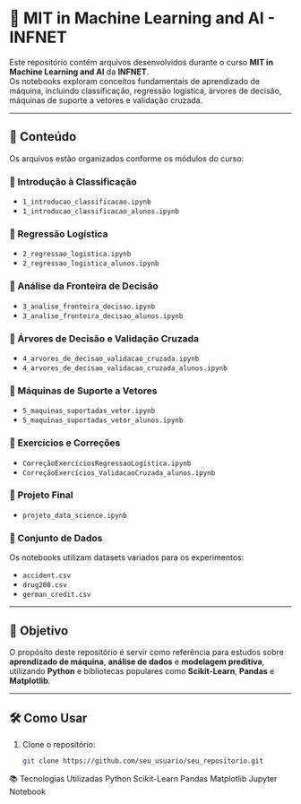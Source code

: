 # 📂 MIT in Machine Learning and AI - INFNET  

Este repositório contém arquivos desenvolvidos durante o curso **MIT in Machine Learning and AI** da **INFNET**.  
Os notebooks exploram conceitos fundamentais de aprendizado de máquina, incluindo classificação, regressão logística, árvores de decisão, máquinas de suporte a vetores e validação cruzada.  

---

## 📌 Conteúdo  

Os arquivos estão organizados conforme os módulos do curso:  

### 🔹 Introdução à Classificação  
- `1_introducao_classificacao.ipynb`  
- `1_introducao_classificacao_alunos.ipynb`  

### 🔹 Regressão Logística  
- `2_regressao_logistica.ipynb`  
- `2_regressao_logistica_alunos.ipynb`  

### 🔹 Análise da Fronteira de Decisão  
- `3_analise_fronteira_decisao.ipynb`  
- `3_analise_fronteira_decisao_alunos.ipynb`  

### 🔹 Árvores de Decisão e Validação Cruzada  
- `4_arvores_de_decisao_validacao_cruzada.ipynb`  
- `4_arvores_de_decisao_validacao_cruzada_alunos.ipynb`  

### 🔹 Máquinas de Suporte a Vetores  
- `5_maquinas_suportadas_vetor.ipynb`  
- `5_maquinas_suportadas_vetor_alunos.ipynb`  

### 🔹 Exercícios e Correções  
- `CorreçãoExercíciosRegressaoLogística.ipynb`  
- `CorreçãoExercícios_ValidacaoCruzada_alunos.ipynb`  

### 🔹 Projeto Final  
- `projeto_data_science.ipynb`  

### 🔹 Conjunto de Dados  
Os notebooks utilizam datasets variados para os experimentos:  
- `accident.csv`  
- `drug200.csv`  
- `german_credit.csv`  

---

## 🚀 Objetivo  

O propósito deste repositório é servir como referência para estudos sobre **aprendizado de máquina**, **análise de dados** e **modelagem preditiva**, utilizando **Python** e bibliotecas populares como **Scikit-Learn**, **Pandas** e **Matplotlib**.  

---

## 🛠️ Como Usar  

1. Clone o repositório:  
   ```bash
   git clone https://github.com/seu_usuario/seu_repositorio.git

📚 Tecnologias Utilizadas
Python
Scikit-Learn
Pandas
Matplotlib
Jupyter Notebook
